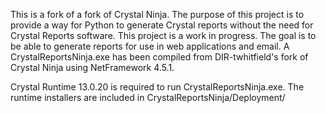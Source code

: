 This is a fork of a fork of Crystal Ninja. The purpose of this project is to provide a way for Python to generate 
Crystal reports without the need for Crystal Reports software. This project is a work in progress. The goal is to be 
able to generate reports for use in web applications and email. A CrystalReportsNinja.exe has been compiled from 
DIR-twhitfield's fork of Crystal Ninja using NetFramework 4.5.1.

Crystal Runtime 13.0.20 is required to run CrystalReportsNinja.exe. The runtime installers are included in 
CrystalReportsNinja/Deployment/
